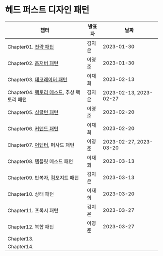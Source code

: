 # 헤드 퍼스트 디자인 패턴
| 챕터                                                         | 발표자 | 날짜                   |
| ------------------------------------------------------------ | ------ | ---------------------- |
| Chapter01. [전략 패턴](Chapter01.%20전략%20패턴.md)          | 김지은 | 2023-01-30             |
| Chapter02. [옵저버 패턴](Chapter02.%20옵저버%20패턴.md)      | 이영준 | 2023-01-30             |
| Chapter03. [데코레이터 패턴](Chapter03.%20데코레이터%20패턴.md) | 이재희 | 2023-02-13             |
| Chapter04. [팩토리 메소드](Chapter04.%20팩토리%20메소드%20패턴.md), 추상 팩토리 패턴 | 김지은 | 2023-02-13, 2023-02-27 |
| Chapter05. [싱글턴 패턴](Chapter05.%20싱글턴%20패턴.md)      | 이영준 | 2023-02-20             |
| Chapter06. [커맨드 패턴](Chapter06.%20커맨드%20패턴.md)      | 이재희 | 2023-02-20             |
| Chapter07. [어댑터](Chapter07.%20어댑터%20패턴.md), 퍼사드 패턴 | 이영준 | 2023-02-27, 2023-03-20 |
| Chapter08. 템플릿 메소드 패턴                                | 이재희 | 2023-03-13             |
| Chapter09. 반복자, 컴포지트 패턴                             | 김지은 | 2023-03-13             |
| Chapter10. 상태 패턴                                         | 이재희 | 2023-03-20             |
| Chapter11. 프록시 패턴                                       | 김지은 | 2023-03-27             |
| Chapter12. 복합 패턴                                         | 이영준 | 2023-03-27             |
| Chapter13.                                                   |        |                        |
| Chapter14.                                                   |        |                        |

